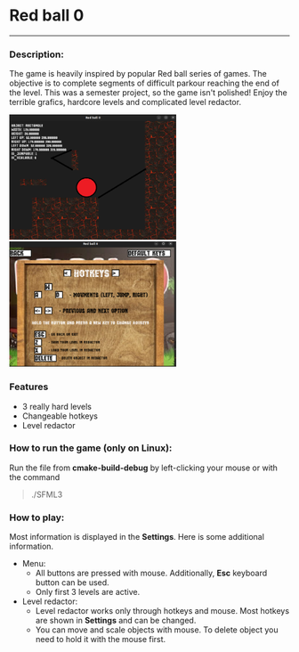 # Red ball 0

---

### Description:

The game is heavily inspired by popular Red ball series of games.
The objective is to complete segments of difficult parkour
reaching the end of the level. This was a semester project, so the
game isn't polished! Enjoy the terrible grafics, hardcore levels and
complicated level redactor.

<img src="screenshots/redactor.png" width="300" height="225">
<img src="screenshots/settings.png" width="300" height="225">

### Features

* 3 really hard levels
* Changeable hotkeys
* Level redactor

### How to run the game (only on Linux):

Run the file from **cmake-build-debug** by left-clicking your
mouse or with the command

> ./SFML3

### How to play:
Most information is displayed in the **Settings**. Here is some
additional information.
* Menu:
  * All buttons are pressed with mouse. Additionally, **Esc** keyboard
  button can be used.
  * Only first 3 levels are active.
* Level redactor:
  * Level redactor works only through hotkeys and mouse. Most
  hotkeys are shown in **Settings** and can be changed.
  * You can move and scale objects with mouse. To delete object you
  need to hold it with the mouse first.
